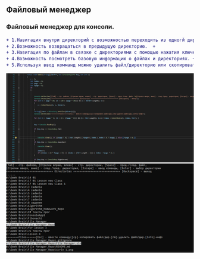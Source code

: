 

## Файловый менеджер  
### Файловый менеджер для консоли.
```diff    
+ 1.Навигация внутри директорий с возможностью переходить из одногй директории в другую с помощью нажатия ключевых клавиш.  +  
+ 2.Возможность возвращаться в предыдущую директорию.  +
+ 3.Навигация по файлам в связке с директориями с помощью нажатия ключевых клавиш. +
+ 4.Возможность посмотреть базовую информацию о файлах и директориях. +  
+ 5.Используя ввод комманд можно удалить файл/директорию или скопировать файл/директорию по указанному в строке адресу с помощью нажатия ключевых клавиш.+  
```
<img src="https://github.com/NickitaV/FileManager/blob/a394bb2efd60122f72484ed85bf7d611ddb8239b/scrin%201.png?raw=true">  
<img src="https://raw.githubusercontent.com/NickitaV/FileManager/a394bb2efd60122f72484ed85bf7d611ddb8239b/scrin%202.png">  
